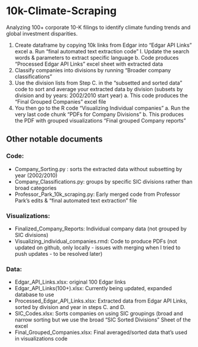 # 10k-Climate-Scraping
Analyzing 100+ corporate 10-K filings to identify climate funding trends and global investment disparities.

1. Create dataframe by copying 10k links from Edgar into “Edgar API Links” excel
  a. Run “final automated text extraction code” 
    I. Update the search words & parameters to extract specific language
  b. Code produces “Processed Edgar API Links” excel sheet with extracted data
2. Classify companies into divisions by running “Broader company classifications”
3. Use the division lists from Step C. in the “subsetted and sorted data” code to sort and average your extracted data by division (subsets by division and by years: 2002/2010 start year)
  a. This code produces the “Final Grouped Companies” excel file 
4. You then go to the R code “Visualizing Individual companies”
  a. Run the very last code chunk “PDFs for Company Divisions”
  b. This produces the PDF with grouped visualizations “Final grouped Company reports”



## Other notable documents
### Code: 
- Company_Sorting.py : sorts the extracted data without subsetting by year (2002/2010)
- Company_Classifications.py: groups by specific SIC divisions rather than broad categories
- Professor_Park_10k_scraping.py: Early merged code from Professor Park’s edits & “final automated text extraction” file

### Visualizations:
- Finalized_Company_Reports: Individual company data (not grouped by SIC divisions)
- Visualizing_individual_companies.rmd: Code to produce PDFs (not updated on github, only locally - issues with merging when I tried to push updates - to be resolved later)

### Data:
- Edgar_API_Links.xlsx: original 100 Edgar links
- Edgar_API_Links(100+).xlsx: Currently being updated, expanded database to use
- Processed_Edgar_API_Links.xlsx: Extracted data from Edgar API Links, sorted by division and year in steps C. and D. 
- SIC_Codes.xlsx: Sorts companies on using SIC groupings (broad and narrow sorting but we use the broad “SIC Sorted Divisions” Sheet of the excel
- Final_Grouped_Companies.xlsx: Final averaged/sorted data that’s used in visualizations code

